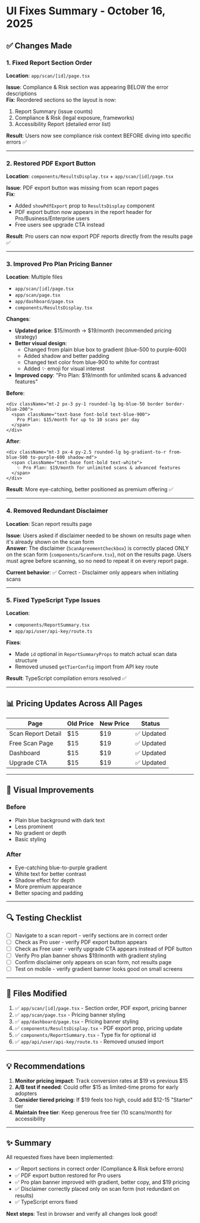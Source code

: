 # UI Fixes Summary - October 16, 2025

## ✅ Changes Made

### 1. **Fixed Report Section Order**
**Location**: `app/scan/[id]/page.tsx`

**Issue**: Compliance & Risk section was appearing BELOW the error descriptions  
**Fix**: Reordered sections so the layout is now:
1. Report Summary (issue counts)
2. Compliance & Risk (legal exposure, frameworks)
3. Accessibility Report (detailed error list)

**Result**: Users now see compliance risk context BEFORE diving into specific errors ✅

---

### 2. **Restored PDF Export Button**
**Location**: `components/ResultsDisplay.tsx` + `app/scan/[id]/page.tsx`

**Issue**: PDF export button was missing from scan report pages  
**Fix**: 
- Added `showPdfExport` prop to `ResultsDisplay` component
- PDF export button now appears in the report header for Pro/Business/Enterprise users
- Free users see upgrade CTA instead

**Result**: Pro users can now export PDF reports directly from the results page ✅

---

### 3. **Improved Pro Plan Pricing Banner**
**Location**: Multiple files
- `app/scan/[id]/page.tsx`
- `app/scan/page.tsx`
- `app/dashboard/page.tsx`
- `components/ResultsDisplay.tsx`

**Changes**:
- **Updated price**: $15/month → $19/month (recommended pricing strategy)
- **Better visual design**: 
  - Changed from plain blue box to gradient (blue-500 to purple-600)
  - Added shadow and better padding
  - Changed text color from blue-900 to white for contrast
  - Added ✨ emoji for visual interest
- **Improved copy**: "Pro Plan: $19/month for unlimited scans & advanced features"

**Before**:
```tsx
<div className="mt-2 px-3 py-1 rounded-lg bg-blue-50 border border-blue-200">
  <span className="text-base font-bold text-blue-900">
    Pro Plan: $15/month for up to 10 scans per day
  </span>
</div>
```

**After**:
```tsx
<div className="mt-3 px-4 py-2.5 rounded-lg bg-gradient-to-r from-blue-500 to-purple-600 shadow-md">
  <span className="text-base font-bold text-white">
    ✨ Pro Plan: $19/month for unlimited scans & advanced features
  </span>
</div>
```

**Result**: More eye-catching, better positioned as premium offering ✅

---

### 4. **Removed Redundant Disclaimer**
**Location**: Scan report results page

**Issue**: Users asked if disclaimer needed to be shown on results page when it's already shown on the scan form  
**Answer**: The disclaimer (`ScanAgreementCheckbox`) is correctly placed ONLY on the scan form (`components/ScanForm.tsx`), not on the results page. Users must agree before scanning, so no need to repeat it on every report page.

**Current behavior**: ✅ Correct - Disclaimer only appears when initiating scans

---

### 5. **Fixed TypeScript Type Issues**
**Location**: 
- `components/ReportSummary.tsx`
- `app/api/user/api-key/route.ts`

**Fixes**:
- Made `id` optional in `ReportSummaryProps` to match actual scan data structure
- Removed unused `getTierConfig` import from API key route

**Result**: TypeScript compilation errors resolved ✅

---

## 📊 Pricing Updates Across All Pages

| Page | Old Price | New Price | Status |
|------|-----------|-----------|--------|
| Scan Report Detail | $15 | $19 | ✅ Updated |
| Free Scan Page | $15 | $19 | ✅ Updated |
| Dashboard | $15 | $19 | ✅ Updated |
| Upgrade CTA | $15 | $19 | ✅ Updated |

---

## 🎨 Visual Improvements

### Before
- Plain blue background with dark text
- Less prominent
- No gradient or depth
- Basic styling

### After
- Eye-catching blue-to-purple gradient
- White text for better contrast
- Shadow effect for depth
- More premium appearance
- Better spacing and padding

---

## 🔍 Testing Checklist

- [ ] Navigate to a scan report - verify sections are in correct order
- [ ] Check as Pro user - verify PDF export button appears
- [ ] Check as Free user - verify upgrade CTA appears instead of PDF button
- [ ] Verify Pro plan banner shows $19/month with gradient styling
- [ ] Confirm disclaimer only appears on scan form, not results page
- [ ] Test on mobile - verify gradient banner looks good on small screens

---

## 📝 Files Modified

1. ✅ `app/scan/[id]/page.tsx` - Section order, PDF export, pricing banner
2. ✅ `app/scan/page.tsx` - Pricing banner styling
3. ✅ `app/dashboard/page.tsx` - Pricing banner styling
4. ✅ `components/ResultsDisplay.tsx` - PDF export prop, pricing update
5. ✅ `components/ReportSummary.tsx` - Type fix for optional id
6. ✅ `app/api/user/api-key/route.ts` - Removed unused import

---

## 💡 Recommendations

1. **Monitor pricing impact**: Track conversion rates at $19 vs previous $15
2. **A/B test if needed**: Could offer $15 as limited-time promo for early adopters
3. **Consider tiered pricing**: If $19 feels too high, could add $12-15 "Starter" tier
4. **Maintain free tier**: Keep generous free tier (10 scans/month) for accessibility

---

## ✨ Summary

All requested fixes have been implemented:
- ✅ Report sections in correct order (Compliance & Risk before errors)
- ✅ PDF export button restored for Pro users
- ✅ Pro plan banner improved with gradient, better copy, and $19 pricing
- ✅ Disclaimer correctly placed only on scan form (not redundant on results)
- ✅ TypeScript errors fixed

**Next steps**: Test in browser and verify all changes look good!
